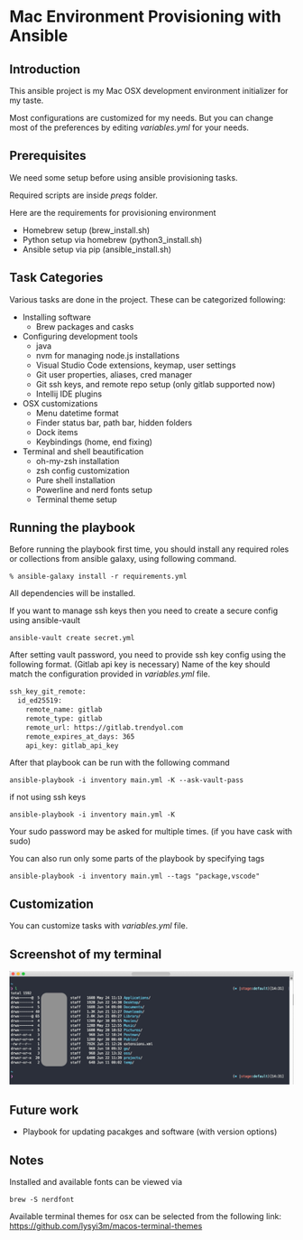# Mac Environment Provisioning with Ansible
## Introduction
This ansible project is my Mac OSX development environment initializer for my taste.

Most configurations are customized for my needs. But you can change most of the preferences by editing _variables.yml_ for your needs.

## Prerequisites
We need some setup before using ansible provisioning tasks.

Required scripts are inside *preqs* folder.

Here are the requirements for provisioning environment
* Homebrew setup (brew_install.sh)
* Python setup via homebrew (python3_install.sh)
* Ansible setup via pip (ansible_install.sh)

## Task Categories
Various tasks are done in the project. These can be categorized following:
* Installing software
    - Brew packages and casks
* Configuring development tools
    - java
    - nvm for managing node.js installations
    - Visual Studio Code extensions, keymap, user settings
    - Git user properties, aliases, cred manager
    - Git ssh keys, and remote repo setup (only gitlab supported now)
    - Intellij IDE plugins
* OSX customizations
    - Menu datetime format
    - Finder status bar, path bar, hidden folders
    - Dock items
    - Keybindings (home, end fixing)
* Terminal and shell beautification
    - oh-my-zsh installation
    - zsh config customization
    - Pure shell installation
    - Powerline and nerd fonts setup
    - Terminal theme setup


## Running the playbook
Before running the playbook first time, you should install any required roles or collections from ansible galaxy, using following command.
```
% ansible-galaxy install -r requirements.yml
```
All dependencies will be installed.

If you want to manage ssh keys then you need to create a secure config using ansible-vault
```
ansible-vault create secret.yml
```
After setting vault password, you need to provide ssh key config using the following format. (Gitlab api key is necessary)
Name of the key should match the configuration provided in _variables.yml_ file.
```
ssh_key_git_remote:
  id_ed25519:
    remote_name: gitlab
    remote_type: gitlab
    remote_url: https://gitlab.trendyol.com
    remote_expires_at_days: 365
    api_key: gitlab_api_key
```

After that playbook can be run with the following command
```
ansible-playbook -i inventory main.yml -K --ask-vault-pass
```
if not using ssh keys
```
ansible-playbook -i inventory main.yml -K
```
Your sudo password may be asked for multiple times. (if you have cask with sudo)

You can also run only some parts of the playbook by specifying tags
```
ansible-playbook -i inventory main.yml --tags "package,vscode"
```
## Customization
You can customize tasks with _variables.yml_ file.

## Screenshot of my terminal

![Image of my terminal](https://raw.githubusercontent.com/iesen/mac-env-setup/main/ss.png)

## Future work
* Playbook for updating pacakges and software (with version options)

## Notes
Installed and available fonts can be viewed via
```
brew -S nerdfont
```

Available terminal themes for osx can be selected from the following link:
https://github.com/lysyi3m/macos-terminal-themes
